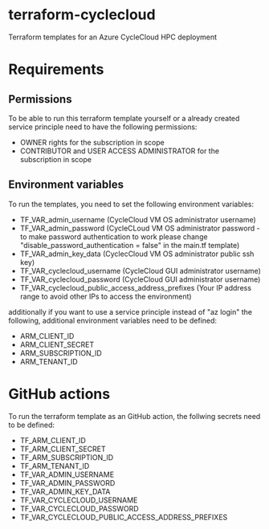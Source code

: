 # terraform-cyclecloud
Terraform templates for an Azure CycleCloud HPC deployment 

# Requirements
## Permissions
To be able to run this terraform template yourself or a already created service principle need to have the following permissions:
- OWNER rights for the subscription in scope
- CONTRIBUTOR and USER ACCESS ADMINISTRATOR for the subscription in scope
## Environment variables
To run the templates, you need to set the following environment variables:
- TF_VAR_admin_username (CycleCloud VM OS administrator username)
- TF_VAR_admin_password (CycleCLoud VM OS administrator password - to make password authentication to work please change "disable_password_authentication = false" in the main.tf template)
- TF_VAR_admin_key_data (CyclecCloud VM OS administrator public ssh key)
- TF_VAR_cyclecloud_username (CycleCloud GUI administrator username)
- TF_VAR_cyclecloud_password (CycleCloud GUI administrator username)
- TF_VAR_cyclecloud_public_access_address_prefixes (Your IP address range to avoid other IPs to access the environment)

additionally if you want to use a service principle instead of "az login" the following, additional environment variables need to be defined:

- ARM_CLIENT_ID
- ARM_CLIENT_SECRET
- ARM_SUBSCRIPTION_ID
- ARM_TENANT_ID

# GitHub actions
To run the terraform template as an GitHub action, the follwing secrets need to be defined:
- TF_ARM_CLIENT_ID
- TF_ARM_CLIENT_SECRET
- TF_ARM_SUBSCRIPTION_ID
- TF_ARM_TENANT_ID
- TF_VAR_ADMIN_USERNAME
- TF_VAR_ADMIN_PASSWORD
- TF_VAR_ADMIN_KEY_DATA
- TF_VAR_CYCLECLOUD_USERNAME
- TF_VAR_CYCLECLOUD_PASSWORD
- TF_VAR_CYCLECLOUD_PUBLIC_ACCESS_ADDRESS_PREFIXES
